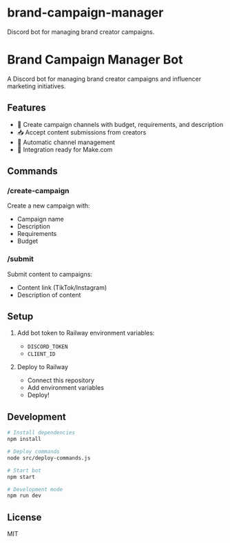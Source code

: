 # brand-campaign-manager
Discord bot for managing brand creator campaigns. 
# Brand Campaign Manager Bot

A Discord bot for managing brand creator campaigns and influencer marketing initiatives.

## Features

- 🎯 Create campaign channels with budget, requirements, and description
- 📥 Accept content submissions from creators
- 🔄 Automatic channel management
- 🤝 Integration ready for Make.com

## Commands

### /create-campaign
Create a new campaign with:
- Campaign name
- Description
- Requirements
- Budget

### /submit
Submit content to campaigns:
- Content link (TikTok/Instagram)
- Description of content

## Setup

1. Add bot token to Railway environment variables:
   - `DISCORD_TOKEN`
   - `CLIENT_ID`

2. Deploy to Railway
   - Connect this repository
   - Add environment variables
   - Deploy!

## Development

```bash
# Install dependencies
npm install

# Deploy commands
node src/deploy-commands.js

# Start bot
npm start

# Development mode
npm run dev
```

## License

MIT